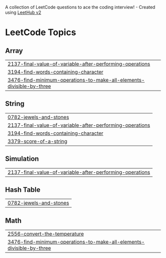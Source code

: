 A collection of LeetCode questions to ace the coding interview! - Created using [LeetHub v2](https://github.com/arunbhardwaj/LeetHub-2.0)
<!---LeetCode Topics Start-->
# LeetCode Topics
## Array
|  |
| ------- |
| [2137-final-value-of-variable-after-performing-operations](https://github.com/gowrishankkar/Leetcode-Solutions-2024/tree/master/2137-final-value-of-variable-after-performing-operations) |
| [3194-find-words-containing-character](https://github.com/gowrishankkar/Leetcode-Solutions-2024/tree/master/3194-find-words-containing-character) |
| [3476-find-minimum-operations-to-make-all-elements-divisible-by-three](https://github.com/gowrishankkar/Leetcode-Solutions-2024/tree/master/3476-find-minimum-operations-to-make-all-elements-divisible-by-three) |
## String
|  |
| ------- |
| [0782-jewels-and-stones](https://github.com/gowrishankkar/Leetcode-Solutions-2024/tree/master/0782-jewels-and-stones) |
| [2137-final-value-of-variable-after-performing-operations](https://github.com/gowrishankkar/Leetcode-Solutions-2024/tree/master/2137-final-value-of-variable-after-performing-operations) |
| [3194-find-words-containing-character](https://github.com/gowrishankkar/Leetcode-Solutions-2024/tree/master/3194-find-words-containing-character) |
| [3379-score-of-a-string](https://github.com/gowrishankkar/Leetcode-Solutions-2024/tree/master/3379-score-of-a-string) |
## Simulation
|  |
| ------- |
| [2137-final-value-of-variable-after-performing-operations](https://github.com/gowrishankkar/Leetcode-Solutions-2024/tree/master/2137-final-value-of-variable-after-performing-operations) |
## Hash Table
|  |
| ------- |
| [0782-jewels-and-stones](https://github.com/gowrishankkar/Leetcode-Solutions-2024/tree/master/0782-jewels-and-stones) |
## Math
|  |
| ------- |
| [2556-convert-the-temperature](https://github.com/gowrishankkar/Leetcode-Solutions-2024/tree/master/2556-convert-the-temperature) |
| [3476-find-minimum-operations-to-make-all-elements-divisible-by-three](https://github.com/gowrishankkar/Leetcode-Solutions-2024/tree/master/3476-find-minimum-operations-to-make-all-elements-divisible-by-three) |
<!---LeetCode Topics End-->